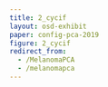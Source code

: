 ```yaml
---
title: 2_cycif
layout: osd-exhibit
paper: config-pca-2019
figure: 2_cycif
redirect_from:
  - /MelanomaPCA
  - /melanomapca
---
```

